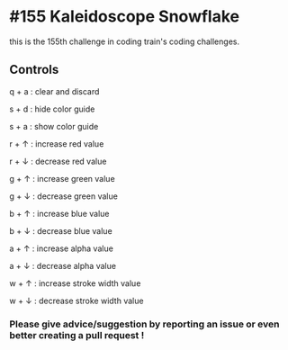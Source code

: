 # #155 Kaleidoscope Snowflake

this is the 155th challenge in coding train's coding challenges.

## Controls

q + a : clear and discard

s + d : hide color guide

s + a : show color guide

r + ↑ : increase red value

r + ↓ : decrease red value

g + ↑ : increase green value

g + ↓ : decrease green value

b + ↑ : increase blue value

b + ↓ : decrease blue value

a + ↑ : increase alpha value

a + ↓ : decrease alpha value

w + ↑ : increase stroke width value

w + ↓ : decrease stroke width value

### Please give advice/suggestion by reporting an issue or even better creating a pull request !
